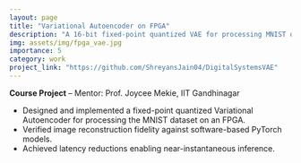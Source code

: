 ```yaml
---
layout: page
title: "Variational Autoencoder on FPGA"
description: "A 16-bit fixed-point quantized VAE for processing MNIST on a Nexys 4 FPGA with near-instantaneous inference."
img: assets/img/fpga_vae.jpg
importance: 5
category: work
project_link: "https://github.com/ShreyansJain04/DigitalSystemsVAE"
---
```


**Course Project** – Mentor: Prof. Joycee Mekie, IIT Gandhinagar

- Designed and implemented a fixed-point quantized Variational Autoencoder for processing the MNIST dataset on an FPGA.
- Verified image reconstruction fidelity against software-based PyTorch models.
- Achieved latency reductions enabling near-instantaneous inference.


